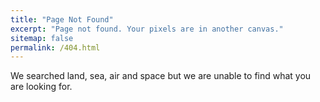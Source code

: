 ```yaml
---
title: "Page Not Found"
excerpt: "Page not found. Your pixels are in another canvas."
sitemap: false
permalink: /404.html
---
```


We searched land, sea, air and space but we are unable to find what you are looking for.

